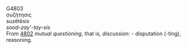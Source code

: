 <body>
  <p>G4803<br>  συζήτησις  <br> suzētēsis  <br><i>sood-zay‘-tay-sis </i><br>From <a href="g4802.htm">4802</a>  <i>mutual</i> <i>questioning</i>, that is, <i>discussion:</i> - disputation (-ting), reasoning.<br></p>
 </body>